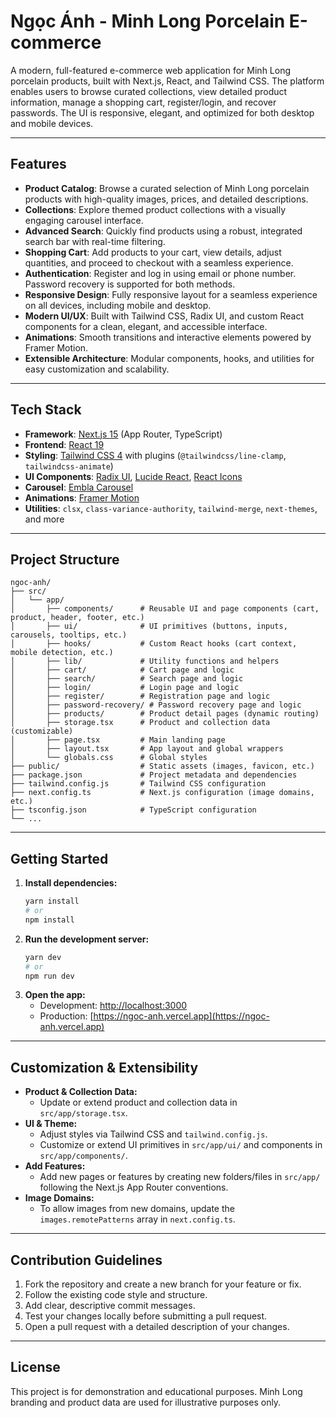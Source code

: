 # Ngọc Ánh - Minh Long Porcelain E-commerce

A modern, full-featured e-commerce web application for Minh Long porcelain products, built with Next.js, React, and Tailwind CSS. The platform enables users to browse curated collections, view detailed product information, manage a shopping cart, register/login, and recover passwords. The UI is responsive, elegant, and optimized for both desktop and mobile devices.

------------------------------------------------------------------------------------

## Features

- **Product Catalog**: Browse a curated selection of Minh Long porcelain products with high-quality images, prices, and detailed descriptions.
- **Collections**: Explore themed product collections with a visually engaging carousel interface.
- **Advanced Search**: Quickly find products using a robust, integrated search bar with real-time filtering.
- **Shopping Cart**: Add products to your cart, view details, adjust quantities, and proceed to checkout with a seamless experience.
- **Authentication**: Register and log in using email or phone number. Password recovery is supported for both methods.
- **Responsive Design**: Fully responsive layout for a seamless experience on all devices, including mobile and desktop.
- **Modern UI/UX**: Built with Tailwind CSS, Radix UI, and custom React components for a clean, elegant, and accessible interface.
- **Animations**: Smooth transitions and interactive elements powered by Framer Motion.
- **Extensible Architecture**: Modular components, hooks, and utilities for easy customization and scalability.

------------------------------------------------------------------------------------

## Tech Stack

- **Framework**: [Next.js 15](https://nextjs.org/) (App Router, TypeScript)
- **Frontend**: [React 19](https://react.dev/)
- **Styling**: [Tailwind CSS 4](https://tailwindcss.com/) with plugins (`@tailwindcss/line-clamp`, `tailwindcss-animate`)
- **UI Components**: [Radix UI](https://www.radix-ui.com/), [Lucide React](https://lucide.dev/), [React Icons](https://react-icons.github.io/react-icons/)
- **Carousel**: [Embla Carousel](https://www.embla-carousel.com/)
- **Animations**: [Framer Motion](https://www.framer.com/motion/)
- **Utilities**: `clsx`, `class-variance-authority`, `tailwind-merge`, `next-themes`, and more

------------------------------------------------------------------------------------

## Project Structure

```
ngoc-anh/
├── src/
│   └── app/
│       ├── components/      # Reusable UI and page components (cart, product, header, footer, etc.)
│       ├── ui/              # UI primitives (buttons, inputs, carousels, tooltips, etc.)
│       ├── hooks/           # Custom React hooks (cart context, mobile detection, etc.)
│       ├── lib/             # Utility functions and helpers
│       ├── cart/            # Cart page and logic
│       ├── search/          # Search page and logic
│       ├── login/           # Login page and logic
│       ├── register/        # Registration page and logic
│       ├── password-recovery/ # Password recovery page and logic
│       ├── products/        # Product detail pages (dynamic routing)
│       ├── storage.tsx      # Product and collection data (customizable)
│       ├── page.tsx         # Main landing page
│       ├── layout.tsx       # App layout and global wrappers
│       └── globals.css      # Global styles
├── public/                  # Static assets (images, favicon, etc.)
├── package.json             # Project metadata and dependencies
├── tailwind.config.js       # Tailwind CSS configuration
├── next.config.ts           # Next.js configuration (image domains, etc.)
├── tsconfig.json            # TypeScript configuration
└── ...
```

------------------------------------------------------------------------------------

## Getting Started

1. **Install dependencies:**
   ```bash
   yarn install
   # or
   npm install
   ```
2. **Run the development server:**
   ```bash
   yarn dev
   # or
   npm run dev
   ```
3. **Open the app:**
   - Development: [http://localhost:3000](http://localhost:3000)
   - Production: [https://ngoc-anh.vercel.app](https://ngoc-anh.vercel.app)

------------------------------------------------------------------------------------

## Customization & Extensibility

- **Product & Collection Data:**
  - Update or extend product and collection data in `src/app/storage.tsx`.
- **UI & Theme:**
  - Adjust styles via Tailwind CSS and `tailwind.config.js`.
  - Customize or extend UI primitives in `src/app/ui/` and components in `src/app/components/`.
- **Add Features:**
  - Add new pages or features by creating new folders/files in `src/app/` following the Next.js App Router conventions.
- **Image Domains:**
  - To allow images from new domains, update the `images.remotePatterns` array in `next.config.ts`.

------------------------------------------------------------------------------------

## Contribution Guidelines

1. Fork the repository and create a new branch for your feature or fix.
2. Follow the existing code style and structure.
3. Add clear, descriptive commit messages.
4. Test your changes locally before submitting a pull request.
5. Open a pull request with a detailed description of your changes.

------------------------------------------------------------------------------------

## License

This project is for demonstration and educational purposes. Minh Long branding and product data are used for illustrative purposes only.
